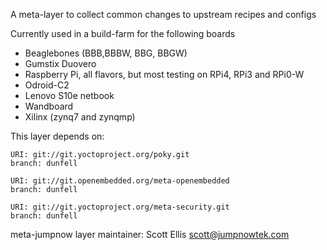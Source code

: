 A meta-layer to collect common changes to upstream recipes and configs

Currently used in a build-farm for the following boards

* Beaglebones (BBB,BBBW, BBG, BBGW)
* Gumstix Duovero
* Raspberry Pi, all flavors, but most testing on RPi4, RPi3 and RPi0-W 
* Odroid-C2 
* Lenovo S10e netbook
* Wandboard
* Xilinx (zynq7 and zynqmp)


This layer depends on:

    URI: git://git.yoctoproject.org/poky.git
    branch: dunfell 

    URI: git://git.openembedded.org/meta-openembedded
    branch: dunfell 

    URI: git://git.yoctoproject.org/meta-security.git
    branch: dunfell 


meta-jumpnow layer maintainer: Scott Ellis <scott@jumpnowtek.com>
